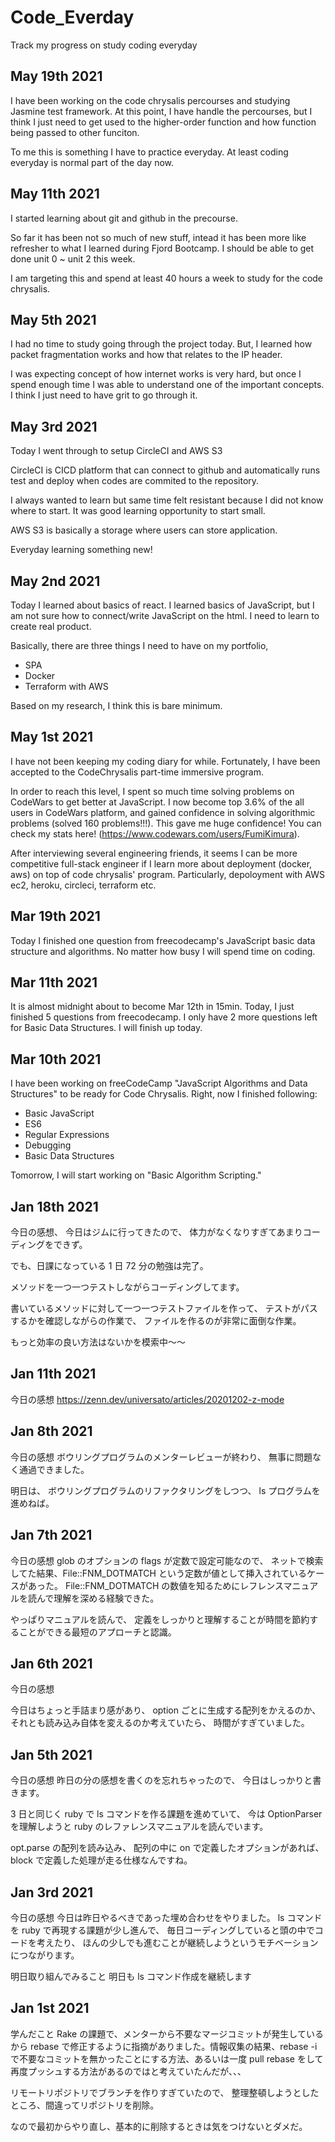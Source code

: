 # Code_Everday

Track my progress on study coding everyday

## May 19th 2021

I have been working on the code chrysalis percourses and studying Jasmine test framework. At this point, I have handle the percourses, but I think I just need to get used to the higher-order function and how function being passed to other funciton.

To me this is something I have to practice everyday. At least coding everyday is normal part of the day now.

## May 11th 2021

I started learning about git and github in the precourse.

So far it has been not so much of new stuff, intead it has been more like refresher to what I learned during Fjord Bootcamp. I should be able to get done unit 0 ~ unit 2 this week.

I am targeting this and spend at least 40 hours a week to study for the code chrysalis.

## May 5th 2021

I had no time to study going through the project today. But, I learned how packet fragmentation works and how that relates to the IP header.

I was expecting concept of how internet works is very hard, but once I spend enough time I was able to understand one of the important concepts. I think I just need to have grit to go through it.

## May 3rd 2021

Today I went through to setup CircleCI and AWS S3

CircleCI is CICD platform that can connect to github and automatically runs test and deploy when codes are commited to the repository.

I always wanted to learn but same time felt resistant because I did not know where to start. It was good learning opportunity to start small.

AWS S3 is basically a storage where users can store application.

Everyday learning something new!

## May 2nd 2021

Today I learned about basics of react. I learned basics of JavaScript, but I am not sure how to connect/write JavaScript on the html. I need to learn to create real product.

Basically, there are three things I need to have on my portfolio,

- SPA
- Docker
- Terraform with AWS

Based on my research, I think this is bare minimum.

## May 1st 2021

I have not been keeping my coding diary for while.
Fortunately, I have been accepted to the CodeChrysalis part-time immersive program.

In order to reach this level, I spent so much time solving problems on CodeWars to get better at JavaScript. I now become top 3.6% of the all users in CodeWars platform, and gained confidence in solving algorithmic problems (solved 160 problems!!!). This gave me huge confidence! You can check my stats here! (https://www.codewars.com/users/FumiKimura).

After interviewing several engineering friends, it seems I can be more competitive full-stack engineer if I learn more about deployment (docker, aws) on top of code chrysalis' program. Particularly, depoloyment with AWS ec2, heroku, circleci, terraform etc.

## Mar 19th 2021

Today I finished one question from freecodecamp's JavaScript basic data structure and algorithms. No matter how busy I will spend time on coding.

## Mar 11th 2021

It is almost midnight about to become Mar 12th in 15min. Today, I just finished 5 questions from freecodecamp. I only have 2 more questions left for Basic Data Structures. I will finish up today.

## Mar 10th 2021

I have been working on freeCodeCamp "JavaScript Algorithms and Data Structures" to be ready for Code Chrysalis. Right, now I finished following:

- Basic JavaScript
- ES6
- Regular Expressions
- Debugging
- Basic Data Structures

Tomorrow, I will start working on "Basic Algorithm Scripting."

## Jan 18th 2021

今日の感想、
今日はジムに行ってきたので、
体力がなくなりすぎてあまりコーディングをできず。

でも、日課になっている 1 日 72 分の勉強は完了。

メソッドを一つ一つテストしながらコーディングしてます。

書いているメソッドに対して一つ一つテストファイルを作って、
テストがパスするかを確認しながらの作業で、
ファイルを作るのが非常に面倒な作業。

もっと効率の良い方法はないかを模索中〜〜

## Jan 11th 2021

今日の感想
https://zenn.dev/universato/articles/20201202-z-mode

## Jan 8th 2021

今日の感想
ボウリングプログラムのメンターレビューが終わり、
無事に問題なく通過できました。

明日は、
ボウリングプログラムのリファクタリングをしつつ、
ls プログラムを進めねば。

## Jan 7th 2021

今日の感想
glob のオプションの flags が定数で設定可能なので、
ネットで検索してた結果、File::FNM_DOTMATCH という定数が値として挿入されているケースがあった。
File::FNM_DOTMATCH の数値を知るためにレフレンスマニュアルを読んで理解を深める経験できた。

やっぱりマニュアルを読んで、
定義をしっかりと理解することが時間を節約することができる最短のアプローチと認識。

## Jan 6th 2021

今日の感想

今日はちょっと手詰まり感があり、
option ごとに生成する配列をかえるのか、
それとも読み込み自体を変えるのか考えていたら、
時間がすぎていました。

## Jan 5th 2021

今日の感想
昨日の分の感想を書くのを忘れちゃったので、
今日はしっかりと書きます。

3 日と同じく ruby で ls コマンドを作る課題を進めていて、
今は OptionParser を理解しようと ruby のレファレンスマニュアルを読んでいます。

opt.parse の配列を読み込み、
配列の中に on で定義したオプションがあれば、
block で定義した処理が走る仕様なんですね。

## Jan 3rd 2021

今日の感想
今日は昨日やるべきであった埋め合わせをやりました。
ls コマンドを ruby で再現する課題が少し進んで、
毎日コーディングしていると頭の中でコードを考えたり、
ほんの少しでも進むことが継続しようというモチベーションにつながります。

明日取り組んでみること
明日も ls コマンド作成を継続します

## Jan 1st 2021

学んだこと
Rake の課題で、メンターから不要なマージコミットが発生しているから rebase で修正するように指摘がありました。情報収集の結果、rebase -i で不要なコミットを無かったことにする方法、あるいは一度 pull rebase をして再度プッシュする方法があるのではと考えていたんだが、、、

リモートリポジトリでブランチを作りすぎていたので、
整理整頓しようとしたところ、間違ってリポジトリを削除。

なので最初からやり直し、基本的に削除するときは気をつけないとダメだ。
